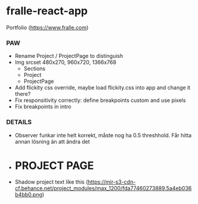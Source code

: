 # fralle-react-app
Portfolio (https://www.fralle.com)

### PAW
- Rename Project / ProjectPage to distinguish
- Img srcset 480x270, 960x720, 1366x768
  - Sections
  - Project
  - ProjectPage
- Add flickity css override, maybe load flickity.css into app and change it there?
- Fix responsitivity correctly: define breakpoints custom and use pixels
- Fix breakpoints in intro

### DETAILS
- Observer funkar inte helt korrekt, måste nog ha 0.5 threshhold. 
  Får hitta annan lösning än att ändra det

* # PROJECT PAGE
* Shadow project text like this (https://mir-s3-cdn-cf.behance.net/project_modules/max_1200/fda77460273889.5a4eb036b4bb0.png)
